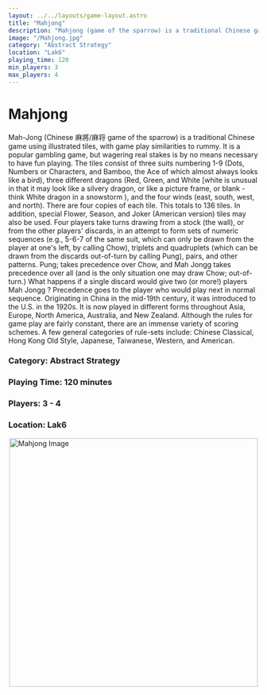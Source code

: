 ```yaml
---
layout: ../../layouts/game-layout.astro
title: "Mahjong"
description: "Mahjong (game of the sparrow) is a traditional Chinese game using illustrated tiles."
image: "/Mahjong.jpg"
category: "Abstract Strategy"
location: "Lak6"
playing_time: 120
min_players: 3
max_players: 4
---
```

# Mahjong

Mah-Jong (Chinese 麻將/麻将 game of the sparrow) is a traditional Chinese game using illustrated tiles, with game play similarities to rummy.  It is a popular gambling game, but wagering real stakes is by no means necessary to have fun playing.  The tiles consist of three suits numbering 1-9 (Dots, Numbers or Characters, and Bamboo, the  Ace  of which almost always looks like a bird), three different dragons (Red, Green, and White [white is unusual in that it may look like a silvery dragon, or like a picture frame, or blank - think  White dragon in a snowstorm ), and the four winds (east, south, west, and north).  There are four copies of each tile.  This totals to 136 tiles. In addition, special Flower, Season, and Joker (American version) tiles may also be used.  Four players take turns drawing from a stock (the wall), or from the other players' discards, in an attempt to form sets of numeric sequences (e.g., 5-6-7 of the same suit, which can only be drawn from the player at one's left, by calling Chow), triplets and quadruplets (which can be drawn from the discards out-of-turn by calling Pung), pairs, and other patterns. Pung; takes precedence over Chow, and  Mah Jongg  takes precedence over all (and is the only situation one may draw Chow; out-of-turn.) What happens if a single discard would give two (or more!) players  Mah Jongg ? Precedence goes to the player who would play next in normal sequence.  Originating in China in the mid-19th century, it was introduced to the U.S. in the 1920s.  It is now played in different forms throughout Asia, Europe, North America, Australia, and New Zealand.  Although the rules for game play are fairly constant, there are an immense variety of scoring schemes.  A few general categories of rule-sets include:  Chinese Classical, Hong Kong Old Style, Japanese, Taiwanese, Western, and American.  

### Category: Abstract Strategy

### Playing Time: 120 minutes

### Players: 3 - 4

### Location: Lak6

<img src="/Mahjong.jpg" alt="Mahjong Image" width="500" style="display: block; margin: 0 auto">

    